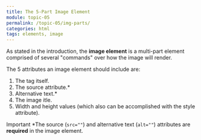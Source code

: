 ```yaml
---
title: The 5-Part Image Element
module: topic-05
permalink: /topic-05/img-parts/
categories: html
tags: elements, image
---
```


<div class="divider-heading"></div>

As stated in the introduction, the **image element** is a multi-part element comprised of several "commands" over how the image will render.

The 5 attributes an image element should include are:

1. The tag itself.
2. The source attribute.*
3. Alternative text.*
4. The image itle.
5. Width and height values (which also can be accomplished with the style attribute).

<span class="label label-danger">Important</span> *The source (`src=""`) and alternative text (`alt=""`) attributes are <b>required</b> in the image element.
